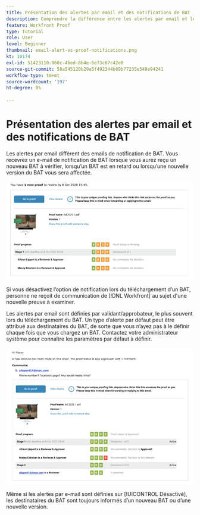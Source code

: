 ```yaml
---
title: Présentation des alertes par email et des notifications de BAT
description: Comprendre la différence entre les alertes par email et les notifications de BAT dans [!DNL  Workfront].
feature: Workfront Proof
type: Tutorial
role: User
level: Beginner
thumbnail: email-alert-vs-proof-notifications.png
kt: 10174
exl-id: 51423110-960c-46ed-8b4e-6e73c67c42e0
source-git-commit: 58a545120b29a5f492344b89b77235e548e94241
workflow-type: tm+mt
source-wordcount: '197'
ht-degree: 0%

---
```


# Présentation des alertes par email et des notifications de BAT

Les alertes par email diffèrent des emails de notification de BAT. Vous recevrez un e-mail de notification de BAT lorsque vous aurez reçu un nouveau BAT à vérifier, lorsqu’un BAT est en retard ou lorsqu’une nouvelle version du BAT vous sera affectée.

![Une image d’un email de notification de BAT indiquant qu’il existe un nouveau BAT à réviser.](assets/email-alert-1.png)

Si vous désactivez l’option de notification lors du téléchargement d’un BAT, personne ne reçoit de communication de [!DNL Workfront] au sujet d&#39;une nouvelle preuve à examiner.

Les alertes par email sont définies par validant/approbateur, le plus souvent lors du téléchargement du BAT. Un type d’alerte par défaut peut être attribué aux destinataires du BAT, de sorte que vous n’ayez pas à le définir chaque fois que vous chargez un BAT. Contactez votre administrateur système pour connaître les paramètres par défaut à définir.

![Une image d’une alerte par email indiquant qu’une décision a été prise sur le BAT et qu’un commentaire peut être consulté.](assets/email-alert-2.png)

Même si les alertes par e-mail sont définies sur [!UICONTROL Désactivé], les destinataires du BAT sont toujours informés d’un nouveau BAT ou d’une nouvelle version.

<!--
# Learn more
* New proof email
* Late proof email
-->
